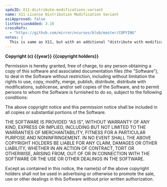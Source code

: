 ```yaml
---
spdxID: X11-distribute-modifications-variant
name: X11 License Distribution Modification Variant
osiApproved: false
listVersionAdded: 3.16
crossRefs: 
  - "https://github.com/mirror/ncurses/blob/master/COPYING"
notes: |
  This is same as X11, but with an additional "distribute with modifications" grant and does not have the trademark at the end.
---
```


**Copyright (c) {{year}} {{copyright holders}}**

Permission is hereby granted, free of charge, to any person obtaining a copy of this software and associated documentation files (the "Software"), to deal in the Software without restriction, including without limitation the rights to use, copy, modify, merge, publish, distribute, distribute with modifications, sublicense, and/or sell copies of the Software, and to permit persons to whom the Software is furnished to do so, subject to the following conditions:

The above copyright notice and this permission notice shall be included in all copies or substantial portions of the Software.

THE SOFTWARE IS PROVIDED "AS IS", WITHOUT WARRANTY OF ANY KIND, EXPRESS OR IMPLIED, INCLUDING BUT NOT LIMITED TO THE WARRANTIES OF MERCHANTABILITY, FITNESS FOR A PARTICULAR PURPOSE AND NONINFRINGEMENT. IN NO EVENT SHALL THE ABOVE COPYRIGHT HOLDERS BE LIABLE FOR ANY CLAIM, DAMAGES OR OTHER LIABILITY, WHETHER IN AN ACTION OF CONTRACT, TORT OR OTHERWISE, ARISING FROM, OUT OF OR IN CONNECTION WITH THE SOFTWARE OR THE USE OR OTHER DEALINGS IN THE SOFTWARE.

Except as contained in this notice, the name(s) of the above copyright holders shall not be used in advertising or otherwise to promote the sale, use or other dealings in this Software without prior written authorization.
